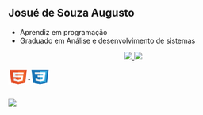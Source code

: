 ## Josué de Souza Augusto

- Aprendiz em programação
- Graduado em Análise e desenvolvimento de sistemas

<div align="center">
  <a href="https://github.com/josuedesouzaaugusto">
  <img height="180em" src="https://github-readme-stats.vercel.app/api?username=josuedesouzaaugusto&show_icons=true&theme=dark&include_all_commits=true&count_private=true"/>
  <img height="180em" src="https://github-readme-stats.vercel.app/api/top-langs/?username=josuedesouzaaugusto&layout=compact&langs_count=7&theme=dark"/>
</div>
  
 <div style="display: inline_block"><br>
  <img align="center" alt="HTML" height="30" width="40" src="https://raw.githubusercontent.com/devicons/devicon/master/icons/html5/html5-original.svg">
  <img align="center" alt="CSS" height="30" width="40" src="https://raw.githubusercontent.com/devicons/devicon/master/icons/css3/css3-original.svg">
</div> 

 ##
  
 <div> 
  <a href="https://www.linkedin.com/in/josueaugusto/" target="_blank"><img src="https://img.shields.io/badge/-LinkedIn-%230077B5?style=for-the-badge&logo=linkedin&logoColor=white" target="_blank"></a> 
 
</div>
